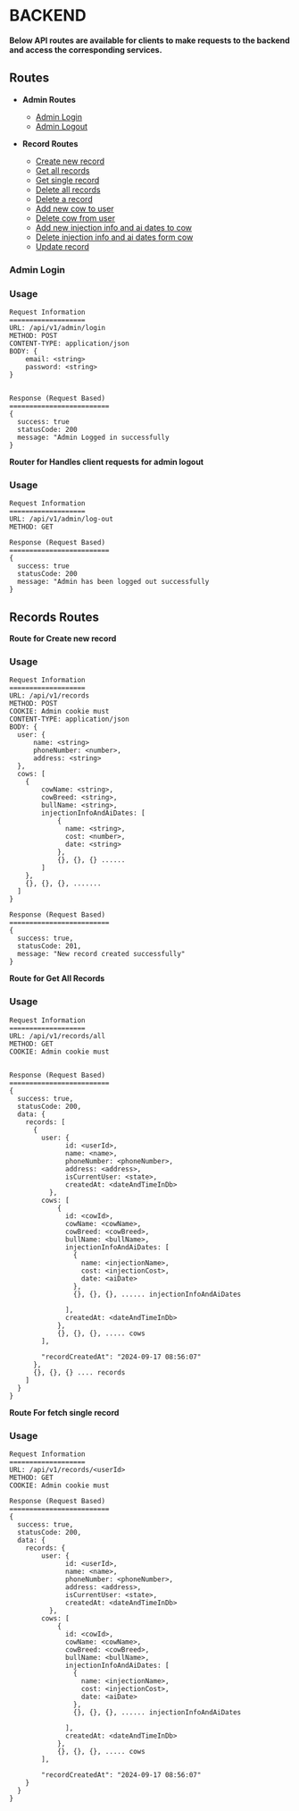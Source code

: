 # BACKEND
**Below API routes are available for clients to make requests to the backend and access the corresponding services.**

## Routes
- **Admin Routes**
  - [Admin Login](#admin-login)
  - [Admin Logout]()

- **Record Routes**
  - [Create new record]()
  - [Get all records]()
  - [Get single record]()
  - [Delete all records]()
  - [Delete a record]()
  - [Add new cow to user]()
  - [Delete cow from user]()
  - [Add new injection info and ai dates to cow]()
  - [Delete injection info and ai dates form cow]()
  - [Update record]()


### Admin Login

### Usage
``` base
Request Information
===================
URL: /api/v1/admin/login
METHOD: POST
CONTENT-TYPE: application/json
BODY: {
    email: <string>
    password: <string>
}


Response (Request Based)
=========================
{
  success: true 
  statusCode: 200  
  message: "Admin Logged in successfully 
}
```

**Router for Handles client requests for admin logout**
### Usage
``` base
Request Information
===================
URL: /api/v1/admin/log-out
METHOD: GET

Response (Request Based)
=========================
{
  success: true 
  statusCode: 200  
  message: "Admin has been logged out successfully 
}
```

## Records Routes
**Route for Create new record**
### Usage
``` base
Request Information
===================
URL: /api/v1/records
METHOD: POST
COOKIE: Admin cookie must 
CONTENT-TYPE: application/json
BODY: {
  user: {
      name: <string>
      phoneNumber: <number>,
      address: <string>
  },
  cows: [
    {
        cowName: <string>,
        cowBreed: <string>,
        bullName: <string>,
        injectionInfoAndAiDates: [
            {
              name: <string>,
              cost: <number>,
              date: <string>
            }, 
            {}, {}, {} ......
        ]
    }, 
    {}, {}, {}, .......
  ]
}

Response (Request Based)
=========================
{
  success: true,
  statusCode: 201,
  message: "New record created successfully"
}
```

**Route for Get All Records**
### Usage
``` base
Request Information
===================
URL: /api/v1/records/all
METHOD: GET
COOKIE: Admin cookie must 


Response (Request Based)
=========================
{
  success: true,
  statusCode: 200,
  data: {
    records: [
      {
        user: {
              id: <userId>,
              name: <name>,
              phoneNumber: <phoneNumber>,
              address: <address>,
              isCurrentUser: <state>,
              createdAt: <dateAndTimeInDb>
          },
        cows: [
            {
              id: <cowId>,
              cowName: <cowName>,
              cowBreed: <cowBreed>,
              bullName: <bullName>,
              injectionInfoAndAiDates: [
                {
                  name: <injectionName>,
                  cost: <injectionCost>,
                  date: <aiDate>
                },
                {}, {}, {}, ...... injectionInfoAndAiDates
                            
              ],
              createdAt: <dateAndTimeInDb>
            },
            {}, {}, {}, ..... cows
        ],

        "recordCreatedAt": "2024-09-17 08:56:07"
      },
      {}, {}, {} .... records
    ]
  }
}
```

**Route For fetch single record**
### Usage
``` base
Request Information
===================
URL: /api/v1/records/<userId>
METHOD: GET
COOKIE: Admin cookie must 

Response (Request Based)
=========================
{
  success: true,
  statusCode: 200,
  data: {
    records: {
        user: {
              id: <userId>,
              name: <name>,
              phoneNumber: <phoneNumber>,
              address: <address>,
              isCurrentUser: <state>,
              createdAt: <dateAndTimeInDb>
          },
        cows: [
            {
              id: <cowId>,
              cowName: <cowName>,
              cowBreed: <cowBreed>,
              bullName: <bullName>,
              injectionInfoAndAiDates: [
                {
                  name: <injectionName>,
                  cost: <injectionCost>,
                  date: <aiDate>
                },
                {}, {}, {}, ...... injectionInfoAndAiDates
                            
              ],
              createdAt: <dateAndTimeInDb>
            },
            {}, {}, {}, ..... cows
        ],

        "recordCreatedAt": "2024-09-17 08:56:07"
    }
  }
}
```

